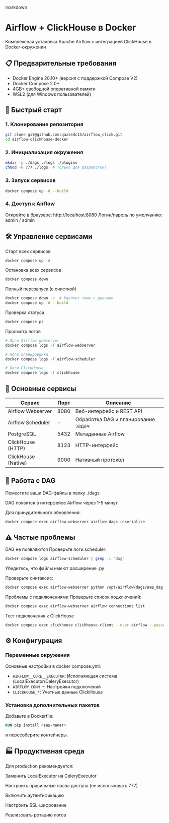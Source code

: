markdown
# Airflow + ClickHouse в Docker

<!-- Основной заголовок проекта -->
Комплексная установка Apache Airflow с интеграцией ClickHouse в Docker-окружении

## 📋 Предварительные требования

<!-- Требования к системе -->
- Docker Engine 20.10+ (версия с поддержкой Compose V2)
- Docker Compose 2.0+
- 4GB+ свободной оперативной памяти
- WSL2 (для Windows пользователей)

## 🚀 Быстрый старт

### 1. Клонирование репозитория

```bash
git clone git@github.com:qazsedc13/airflow_click.git
cd airflow-clickhouse-docker
```
### 2. Инициализация окружения
<!-- Создаем необходимые директории -->
```bash
mkdir -p ./dags ./logs ./plugins
chmod -R 777 ./logs  # Только для разработки!
```
### 3. Запуск сервисов
```bash
docker compose up -d --build
```
### 4. Доступ к Airflow
Откройте в браузере:
http://localhost:8080
Логин/пароль по умолчанию: admin / admin

## 🛠 Управление сервисами
Старт всех сервисов
```bash
docker compose up -d
```
Остановка всех сервисов
```bash
docker compose down
```
Полный перезапуск (с очисткой)
```bash
docker compose down -v  # Удаляет тома с данными
docker compose up -d --build
```
Проверка статуса
```bash
docker compose ps
```
Просмотр логов
```bash
# Логи Airflow webserver
docker compose logs -f airflow-webserver

# Логи планировщика
docker compose logs -f airflow-scheduler

# Логи ClickHouse
docker compose logs -f clickhouse
```
## 🔌 Основные сервисы
| Сервис              | Порт    | Описание                          |
|---------------------|---------|-----------------------------------|
| Airflow Webserver   | 8080    | Веб-интерфейс и REST API          |
| Airflow Scheduler   | -       | Обработка DAG и планирование задач|
| PostgreSQL          | 5432    | Метаданные Airflow                |
| ClickHouse (HTTP)   | 8123    | HTTP-интерфейс                    |
| ClickHouse (Native) | 9000    | Нативный протокол                 |
## 📂 Работа с DAG
Поместите ваши DAG-файлы в папку ./dags

DAG появятся в интерфейсе Airflow через 1-5 минут

Для принудительного обновления:

```bash
docker compose exec airflow-webserver airflow dags reserialize
```
## ⚠️ Частые проблемы
DAG не появляются
Проверьте логи scheduler:

```bash
docker compose logs airflow-scheduler | grep -i "dag"
```
Убедитесь, что файлы имеют расширение .py

Проверьте синтаксис:

```bash
docker compose exec airflow-webserver python /opt/airflow/dags/ваш_dag.py
```
Проблемы с подключениями
Проверьте список подключений:

```bash
docker compose exec airflow-webserver airflow connections list
```
Тест подключения к ClickHouse
```bash
docker compose exec clickhouse clickhouse-client --user airflow --password airflow --query "SHOW DATABASES"
```
## ⚙️ Конфигурация
### Переменные окружения
Основные настройки в docker compose.yml:

- `AIRFLOW__CORE__EXECUTOR`: Исполняющая система (LocalExecutor/CeleryExecutor)
- `AIRFLOW_CONN_*`: Настройки подключений
- `CLICKHOUSE_*`: Учетные данные ClickHouse

### Установка дополнительных пакетов
Добавьте в Dockerfile:

```dockerfile
RUN pip install <ваш-пакет>
```
и пересоберите контейнеры.

## 🏭 Продуктивная среда
Для production рекомендуется:

Заменить LocalExecutor на CeleryExecutor

Настроить правильные права доступа (не использовать 777)

Включить аутентификацию

Настроить SSL-шифрование

Реализовать ротацию логов
